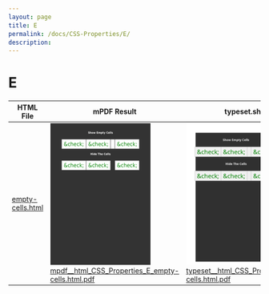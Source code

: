 ```yaml
---
layout: page
title: E
permalink: /docs/CSS-Properties/E/
description: 
---
```


# E
HTML File | mPDF Result | typeset.sh Result | PDFreactor Result
------------ | ------------- | ------------- | -------------
[empty-cells.html](/html/CSS%20Properties/E/empty-cells.html) | ![](mpdf__html_CSS_Properties_E_empty-cells.html.png) [mpdf__html_CSS_Properties_E_empty-cells.html.pdf](mpdf__html_CSS_Properties_E_empty-cells.html.pdf) | ![](typeset__html_CSS_Properties_E_empty-cells.html.png) [typeset__html_CSS_Properties_E_empty-cells.html.pdf](typeset__html_CSS_Properties_E_empty-cells.html.pdf) | ![](pdfreactor__html_CSS_Properties_E_empty-cells.html.png) [pdfreactor__html_CSS_Properties_E_empty-cells.html.pdf](pdfreactor__html_CSS_Properties_E_empty-cells.html.pdf)

